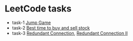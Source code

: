 # LeetCode tasks
- task-1 [Jump Game](https://leetcode.com/submissions/detail/1378915003/)
- task-2 [Best time to buy and sell stock](https://leetcode.com/submissions/detail/1379988628/)
- task-3 [Redundant Connection](https://leetcode.com/submissions/detail/1397571151/), [Redundant Connection II](https://leetcode.com/submissions/detail/1398144756/)
